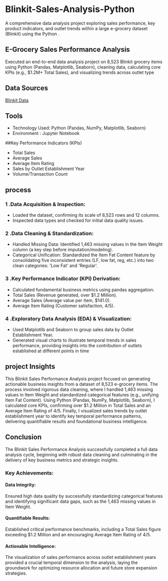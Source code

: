 # Blinkit-Sales-Analysis-Python
A comprehensive data analysis project exploring sales performance, key product indicators, and outlet trends within a large e-grocery dataset (Blinkit) using the Python .

## E-Grocery Sales Performance Analysis
Executed an end-to-end data analysis project on 8,523 Blinkit grocery items using Python (Pandas, Matplotlib, Seaborn), cleaning data, calculating core KPIs (e.g., $1.2M+ Total Sales), and visualizing trends across outlet type

## Data Sources
<a href ="https://github.com/sathwik-cherukuri/Blinkit-Sales-Analysis-Python/blob/main/BlinkIT%20Grocery%20Data.xlsx" >Blinkit Data</a>
 
## Tools
- Technology Used: Python (Pandas, NumPy, Matplotlib, Seaborn)
- Environment : Jupyter Notebook
  
##Key Performance Indicators (KPIs)
- Total Sales
- Average Sales
- Average Item Rating
- Sales by Outlet Establishment Year
- Volume/Transaction Count
  

## process
### 1 .Data Acquisition & Inspection:
- Loaded the dataset, confirming its scale of 8,523 rows and 12 columns.
- Inspected data types and checked for initial data quality issues.
### 2 .Data Cleaning & Standardization:
- Handled Missing Data: Identified 1,463 missing values in the Item Weight column (a key step before imputation/modeling).
- Categorical Unification: Standardized the Item Fat Content feature by consolidating five inconsistent entries (LF, low fat, reg, etc.) into two clean categories: 'Low Fat' and 'Regular'.
### 3 .Key Performance Indicator (KPI) Derivation:
- Calculated fundamental business metrics using pandas aggregation:
- Total Sales (Revenue generated, over $1.2 Million).
- Average Sales (Average value per item, $141.0).
- Average Item Rating (Customer satisfaction, 4/5).
### 4 .Exploratory Data Analysis (EDA) & Visualization:
- Used Matplotlib and Seaborn to group sales data by Outlet Establishment Year.
- Generated visual charts to illustrate temporal trends in sales performance, providing insights into the contribution of outlets established at different points in time


## project Insights
This Blinkit Sales Performance Analysis project focused on generating actionable business insights from a dataset of 8,523 e-grocery items. The process involved rigorous data cleaning, where I handled 1,463 missing values in Item Weight and standardized categorical features (e.g., unifying Item Fat Content). Using Python (Pandas, NumPy, Matplotlib, Seaborn), I calculated core KPIs, confirming over $1.2 Million in Total Sales and an Average Item Rating of $4/5$. Finally, I visualized sales trends by outlet establishment year to identify key temporal performance patterns, delivering quantifiable results and foundational business intelligence.

## Conclusion
The Blinkit Sales Performance Analysis successfully completed a full data analysis cycle, beginning with robust data cleaning and culminating in the delivery of key business metrics and strategic insights.
### Key Achievements:
#### Data Integrity:
Ensured high data quality by successfully standardizing categorical features and identifying significant data gaps, such as the 1,463 missing values in Item Weight.
#### Quantifiable Results:
Established critical performance benchmarks, including a Total Sales figure exceeding $1.2 Million and an encouraging Average Item Rating of $4/5$.
#### Actionable Intelligence:
The visualization of sales performance across outlet establishment years provided a crucial temporal dimension to the analysis, laying the groundwork for optimizing resource allocation and future store expansion strategies.
